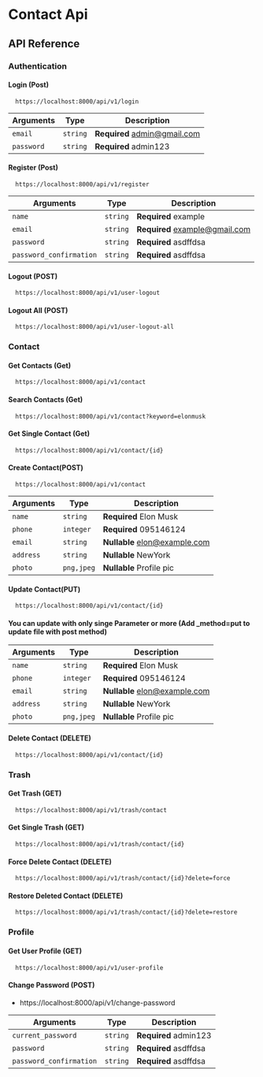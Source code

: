 
# Contact Api


## API Reference

### Authentication

#### Login (Post)

```http
  https://localhost:8000/api/v1/login
```

| Arguments | Type     | Description                |
|--------- |-------- |-------------------------- |
| `email` | `string` | **Required** admin@gmail.com |
| `password` | `string` | **Required** admin123 |


#### Register (Post)

```http
  https://localhost:8000/api/v1/register
```

| Arguments | Type     | Description                |
|--------- |-------- |-------------------------- |
| `name` | `string` | **Required** example |
| `email` | `string` | **Required** example@gmail.com |
| `password` | `string` | **Required** asdffdsa |
| `password_confirmation` | `string` | **Required** asdffdsa |


#### Logout (POST)

```http
  https://localhost:8000/api/v1/user-logout
```

#### Logout All (POST)

```http
  https://localhost:8000/api/v1/user-logout-all
```


### Contact

#### Get Contacts (Get)

```http
  https://localhost:8000/api/v1/contact
```


#### Search Contacts (Get)

```http
  https://localhost:8000/api/v1/contact?keyword=elonmusk
```


#### Get Single Contact (Get)

```http
  https://localhost:8000/api/v1/contact/{id}
```

#### Create Contact(POST)

```http
  https://localhost:8000/api/v1/contact
```

| Arguments | Type     | Description                |
|--------- |-------- |-------------------------- |
| `name` | `string` | **Required** Elon Musk |
| `phone` | `integer` | **Required** 095146124 |
| `email` | `string` | **Nullable** elon@example.com |
| `address` | `string` | **Nullable** NewYork |
| `photo` | `png,jpeg` | **Nullable** Profile pic |

#### Update Contact(PUT)

```http
  https://localhost:8000/api/v1/contact/{id}
```
  #### You can update with only singe Parameter or more (Add _method=put to update file with post method)

| Arguments | Type     | Description                |
|--------- |-------- |-------------------------- |
| `name` | `string` | **Required** Elon Musk |
| `phone` | `integer` | **Required** 095146124 |
| `email` | `string` | **Nullable** elon@example.com |
| `address` | `string` | **Nullable** NewYork |
| `photo` | `png,jpeg` | **Nullable** Profile pic |

#### Delete Contact (DELETE)

```http
  https://localhost:8000/api/v1/contact/{id}
```

### Trash 

#### Get Trash (GET)

```http
  https://localhost:8000/api/v1/trash/contact
```

#### Get Single Trash (GET)

```http
  https://localhost:8000/api/v1/trash/contact/{id}
```

#### Force Delete Contact (DELETE)

```http
  https://localhost:8000/api/v1/trash/contact/{id}?delete=force
```

#### Restore Deleted Contact (DELETE)

```http
  https://localhost:8000/api/v1/trash/contact/{id}?delete=restore
```

### Profile

#### Get User Profile (GET)

```http
  https://localhost:8000/api/v1/user-profile
```

#### Change Password (POST)


 * https://localhost:8000/api/v1/change-password


| Arguments | Type     | Description                |
|---------- |----------|----------------------------|
| `current_password` | `string` | **Required** admin123 |
| `password` | `string` | **Required** asdffdsa |
| `password_confirmation` | `string` | **Required** asdffdsa |







